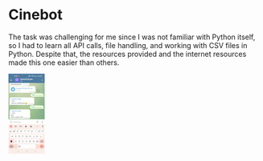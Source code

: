 
# Cinebot

The task was challenging for me since I was not familiar with Python itself, so I had to learn all API calls, file handling, and working with CSV files in Python. Despite that, the resources provided and the internet resources made this one easier than others.


![](https://github.com/santoydv/amfoss-tasks/blob/main/task-04/telebot.gif)
